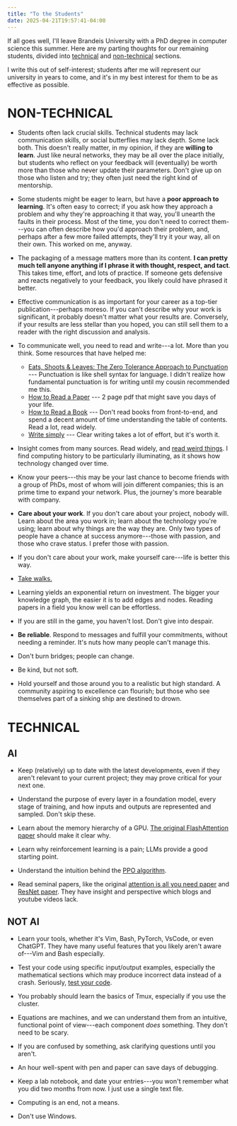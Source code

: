 ```yaml
---
title: "To the Students"
date: 2025-04-21T19:57:41-04:00
---
```


If all goes well, I'll leave Brandeis University with a PhD degree in computer science this summer. Here are my parting thoughts for our remaining students, divided into [technical](#technical) and [non-technical](#non-technical) sections.

I write this out of self-interest; students after me will represent our university in years to come, and it's in my best interest for them to be as effective as possible.

# NON-TECHNICAL

* Students often lack crucial skills. Technical students may lack communication skills, or social butterflies may lack depth. Some lack both. This doesn't really matter, in my opinion, if they are **willing to learn**. Just like neural networks, they may be all over the place initially, but students who reflect on your feedback will (eventually) be worth more than those who never update their parameters. Don't give up on those who listen and try; they often just need the right kind of mentorship.

* Some students might be eager to learn, but have a **poor approach to learning**. It's often easy to correct; if you ask how they approach a problem and why they're approaching it that way, you'll unearth the faults in their process. Most of the time, you don't need to correct them---you can often describe how you'd approach their problem, and, perhaps after a few more failed attempts, they'll try it your way, all on their own. This worked on me, anyway.

* The packaging of a message matters more than its content. **I can pretty much tell anyone anything if I phrase it with thought, respect, and tact**. This takes time, effort, and lots of practice. If someone gets defensive and reacts negatively to your feedback, you likely could have phrased it better.

* Effective communication is as important for your career as a top-tier publication---perhaps moreso. If you can't describe why your work is significant, it probably doesn't matter what your results are. Conversely, if your results are less stellar than you hoped, you can still sell them to a reader with the right discussion and analysis.

* To communicate well, you need to read and write---a lot. More than you think. Some resources that have helped me:
    * [Eats, Shoots & Leaves: The Zero Tolerance Approach to Punctuation](https://en.wikipedia.org/wiki/Eats,_Shoots_%26_Leaves) --- Punctuation is like shell syntax for language. I didn't realize how fundamental punctuation is for writing until my cousin recommended me this.
    * [How to Read a Paper](https://web.stanford.edu/class/cs114/reading-keshav.pdf) --- 2 page pdf that might save you days of your life.
    * [How to Read a Book](https://en.wikipedia.org/wiki/How_to_Read_a_Book) --- Don't read books from front-to-end, and spend a decent amount of time understanding the table of contents. Read a lot, read widely.
    * [Write simply](https://paulgraham.com/simply.html) --- Clear writing takes a lot of effort, but it's worth it.

* Insight comes from many sources. Read widely, and [read weird things](https://jarbus.net/blog/read-weird-things/). I find computing history to be particularly illuminating, as it shows how technology changed over time.

* Know your peers---this may be your last chance to become friends with a group of PhDs, most of whom will join different companies; this is an prime time to expand your network. Plus, the journey's more bearable with company.

* **Care about your work**. If you don't care about your project, nobody will. Learn about the area you work in; learn about the technology you're using; learn about why things are the way they are. Only two types of people have a chance at success anymore---those with passion, and those who crave status. I prefer those with passion.

* If you don't care about your work, make yourself care---life is better this way.

* [Take walks.](https://www.themarginalian.org/2021/12/12/nietzsche-walking/)

* Learning yields an exponential return on investment. The bigger your knowledge graph, the easier it is to add edges and nodes. Reading papers in a field you know well can be effortless.

* If you are still in the game, you haven't lost. Don't give into despair.

* **Be reliable**. Respond to messages and fulfill your commitments, without needing a reminder. It's nuts how many people can't manage this.

* Don't burn bridges; people can change.

* Be kind, but not soft.

* Hold yourself and those around you to a realistic but high standard. A community aspiring to excellence can flourish; but those who see themselves part of a sinking ship are destined to drown.



# TECHNICAL

## AI
* Keep (relatively) up to date with the latest developments, even if they aren't relevant to your current project; they may prove critical for your next one.

* Understand the purpose of every layer in a foundation model, every stage of training, and how inputs and outputs are represented and sampled. Don't skip these.

* Learn about the memory hierarchy of a GPU. [The original FlashAttention paper](https://arxiv.org/abs/2205.14135) should make it clear why.

* Learn why reinforcement learning is a pain; LLMs provide a good starting point.

* Understand the intuition behind the [PPO algorithm](https://arxiv.org/abs/1707.06347).

* Read seminal papers, like the original [attention is all you need paper](https://arxiv.org/abs/1706.03762) and [ResNet paper](https://arxiv.org/abs/1512.03385). They have insight and perspective which blogs and youtube videos lack.



## NOT AI
* Learn your tools, whether it's Vim, Bash, PyTorch, VsCode, or even ChatGPT. They have many useful features that you likely aren't aware of---Vim and Bash especially.

* Test your code using specific input/output examples, especially the mathematical sections which may produce incorrect data instead of a crash. Seriously, [test your code](https://jarbus.net/blog/unexpected-benefits-of-testing/).

* You probably should learn the basics of Tmux, especially if you use the cluster.

* Equations are machines, and we can understand them from an intuitive, functional point of view---each component *does* something. They don't need to be scary.

* If you are confused by something, ask clarifying questions until you aren't.

* An hour well-spent with pen and paper can save days of debugging.

* Keep a lab notebook, and date your entries---you won't remember what you did two months from now. I just use a single text file.

* Computing is an end, not a means.

* Don't use Windows.







